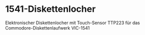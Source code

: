 # 1541-Diskettenlocher
Elektronischer Diskettenlocher mit Touch-Sensor TTP223 für das Commodore-Diskettenlaufwerk VIC-1541
